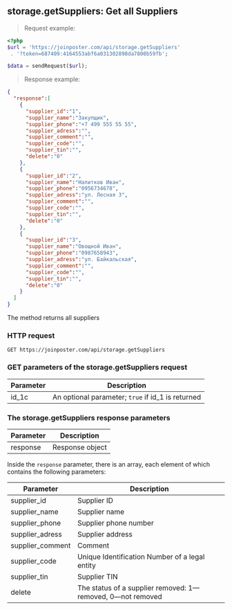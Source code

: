 ## storage.getSuppliers: Get all Suppliers

> Request example:

```php
<?php
$url = 'https://joinposter.com/api/storage.getSuppliers'
 . '?token=687409:4164553abf6a031302898da7800b59fb';

$data = sendRequest($url);
```

> Response example:

```json
{
  "response":[
    {
      "supplier_id":"1",
      "supplier_name":"Закупщик",
      "supplier_phone":"+7 499 555 55 55",
      "supplier_adress":"",
      "supplier_comment":"",
      "supplier_code":"",
      "supplier_tin":"",
      "delete":"0"
    },
    {
      "supplier_id":"2",
      "supplier_name":"Напитков Иван",
      "supplier_phone":"0956734678",
      "supplier_adress":"ул. Лесная 3",
      "supplier_comment":"",
      "supplier_code":"",
      "supplier_tin":"",
      "delete":"0"
    },
    {
      "supplier_id":"3",
      "supplier_name":"Овощной Иван",
      "supplier_phone":"0987658943",
      "supplier_adress":"ул. Байкальская",
      "supplier_comment":"",
      "supplier_code":"",
      "supplier_tin":"",
      "delete":"0"
    }
  ]
}
```

The method returns all suppliers

### HTTP request

`GET https://joinposter.com/api/storage.getSuppliers`

### GET parameters of the storage.getSuppliers request

Parameter | Description
--------- | -----------
id_1c | An optional parameter; `true` if id_1 is returned

### The storage.getSuppliers response parameters

Parameter | Description
--------- | -----------
response | Response object

Inside the `response` parameter, there is an array, each element of which contains the following parameters:

Parameter | Description
--------- | -----------
supplier_id | Supplier ID
supplier_name | Supplier name
supplier_phone | Supplier phone number
supplier_adress | Supplier address
supplier_comment | Comment
supplier_code | Unique Identification Number of a legal entity
supplier_tin | Supplier TIN
delete | The status of a supplier removed: 1—removed, 0—not removed

